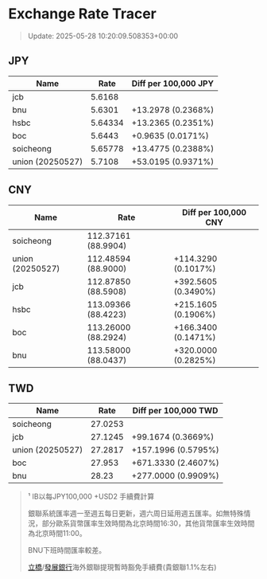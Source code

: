 # Exchange Rate Tracer

> Update: 2025-05-28 10:20:09.508353+00:00

## JPY

| Name             |    Rate | Diff per 100,000 JPY   |
|------------------|---------|------------------------|
| jcb              | 5.6168  |                        |
| bnu              | 5.6301  | +13.2978 (0.2368%)     |
| hsbc             | 5.64334 | +13.2365 (0.2351%)     |
| boc              | 5.6443  | +0.9635 (0.0171%)      |
| soicheong        | 5.65778 | +13.4775 (0.2388%)     |
| union (20250527) | 5.7108  | +53.0195 (0.9371%)     |

## CNY

| Name             | Rate                | Diff per 100,000 CNY   |
|------------------|---------------------|------------------------|
| soicheong        | 112.37161	(88.9904) |                        |
| union (20250527) | 112.48594	(88.9000) | +114.3290 (0.1017%)    |
| jcb              | 112.87850	(88.5908) | +392.5605 (0.3490%)    |
| hsbc             | 113.09366	(88.4223) | +215.1605 (0.1906%)    |
| boc              | 113.26000	(88.2924) | +166.3400 (0.1471%)    |
| bnu              | 113.58000	(88.0437) | +320.0000 (0.2825%)    |

## TWD

| Name             |    Rate | Diff per 100,000 TWD   |
|------------------|---------|------------------------|
| soicheong        | 27.0253 |                        |
| jcb              | 27.1245 | +99.1674 (0.3669%)     |
| union (20250527) | 27.2817 | +157.1996 (0.5795%)    |
| boc              | 27.953  | +671.3330 (2.4607%)    |
| bnu              | 28.23   | +277.0000 (0.9909%)    |


> ¹ IB以每JPY100,000 +USD2 手續費計算
>
> 銀聯系統匯率週一至週五每日更新，週六周日延用週五匯率。如無特殊情況，部分歐系貨幣匯率生效時間為北京時間16:30，其他貨幣匯率生效時間為北京時間11:00。
>
> BNU下班時間匯率較差。
>
> [立橋](https://www.wlbank.com.mo/uploads/ueditor/file/20181211/1544536513900230.pdf)/[發展銀行](https://www.mdb.com.mo/Service_Charges_20230728.pdf)海外銀聯提現暫時豁免手續費(貴銀聯1.1%左右)

